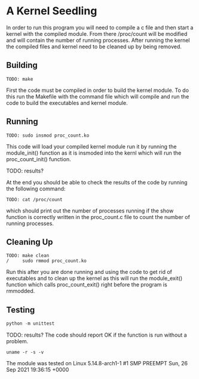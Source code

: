 # A Kernel Seedling
In order to run this program you will need to compile a c file and then start a kernel with the compiled module. From there /proc/count will be modified and will contain the number of running processes. After running the kernel the compiled files and kernel need to be cleaned up by being removed. 

## Building
```shell
TODO: make
```
First the code must be compiled in order to build the kernel module. To do this run the Makefile with the command file which will compile and run the code to build the executables and kernel module. 

## Running
```shell
TODO: sudo insmod proc_count.ko
```
This code will load your compiled kernel module run it by running the module_init() function as it is insmoded into the kernl which will run the proc_count_init() function.

TODO: results?

At the end you should be able to check the results of the code by running the following command:
```shell
TODO: cat /proc/count
```
which should print out the number of processes running if the show function is correctly written in the proc_count.c file to count the number of running processes.

## Cleaning Up
```shell
TODO: make clean
/     sudo rmmod proc_count.ko
```
Run this after you are done running and using the code to get rid of executables and to clean up the kernel as this will run the module_exit() function which calls proc_count_exit() right before the program is rmmodded. 

## Testing
```python
python -m unittest
```
TODO: results?
The code should report OK if the function is run without a problem.

```shell
uname -r -s -v
```

The module was tested on Linux 5.14.8-arch1-1 #1 SMP PREEMPT Sun, 26 Sep 2021 19:36:15 +0000
